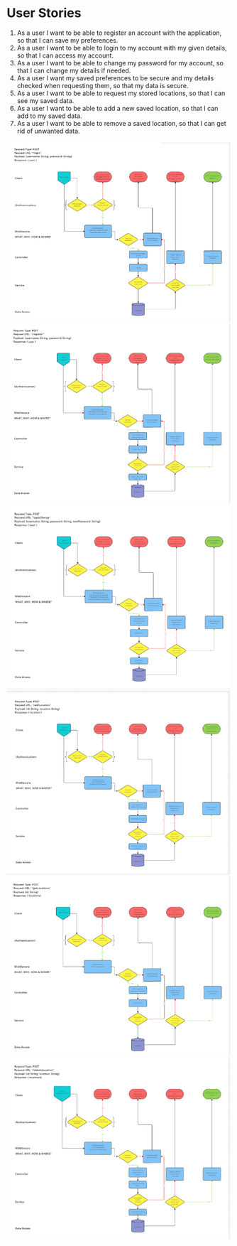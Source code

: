 # User Stories

1. As a user I want to be able to register an account with the application, so that I can save my preferences.
2. As a user I want to be able to login to my account with my given details, so that I can access my account.
3. As a user I want to be able to change my password for my account, so that I can change my details if needed.
4. As a user I want my saved preferences to be secure and my details checked when requesting them, so that my data is secure.
5. As a user I want to be able to request my stored locations, so that I can see my saved data.
6. As a user I want to be able to add a new saved location, so that I can add to my saved data.
7. As a user I want to be able to remove a saved location, so that I can get rid of unwanted data.

![alt text](diagram1.png "Diagram1")
![alt text](diagram2.png "Diagram2")
![alt text](diagram3.png "Diagram3")
![alt text](diagram4.png "Diagram4")
![alt text](diagram5.png "Diagram5")
![alt text](diagram6.png "Diagram6")